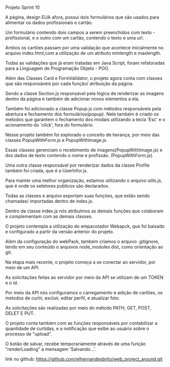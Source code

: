 
Projeto Sprint 10

A página, design EUA afora, possui dois formulários que são usados para alimentar os dados profissionais e cartão.

Um formulário contendo dois campos a serem preenchidos com texto - profissional, e o outro com um cartão, contendo o texto e uma url.

Ambos os cartões passam por uma validação que acontece inicialmente no arquivo index.html,com a utilização de um atributo minlength e maxlength.

Todas as validações que já eram tratadas em Java Script, foram refatoradas para a Linguagem de Programação Objeto - POO.

Além das Classes Card e FormValidator, o projeto agora conta com classes que são responsáveis por cada função/ atribuição da página.

Sendo a classe Section.js responsável pela lógica de renderizar as imagens dentro da página e também de adicionar novos elementos a ela.

Também foi adicionado a classe Popup.js com métodos responsáveis pela abertura e fechamento dos formulários(popup). Nele também é criado os metodos que garantem o fechamento dos modais utilizando a tecla 'Esc' e o acionamento do 'click', fora do formulário.

Nesse projeto também foi explorado o conceito de herança, por meio das classes PopupWithForm.js e PopupWithImage.js.

Essas classes gerenciam o recebimento de imagens(PopupWithImage.js) e dos dados de texto contendo o nome e profissão. (PopupWithForm.js).

Uma outra classe responsável por renderizar dados da classe Profile também foi criada, que é a UserInfor.js.

Para manter uma melhor organização,  estamos utilizando o arquivo utils.js, que é onde os seletores publicos são declarados.

Todas as classes e arquivo exportam suas funções, que estão sendo chamadas/ importadas dentro de index.js.

Dentro da classe index.js nós atribuímos as demais funções que colaboram e complementam com as demais classes.

O projeto contempla a utilização do empacotador Webapck, que foi baixado e configurado a  partir da versão anterior do projeto.

Além da configuração do webPack, também criamos o arquivo .gitignore, tendo em seu conteúdo o arquivos node_modules 
dist, como orientação ao git.

Na etapa mais recente, o projeto começa a se conectar ao servidor, por meio de um API.

As solicitações feitas ao servidor por meio da API se utilizam de um TOKEN  e o id.

Por meio da API nós configuramos o carregamento e adição de cartões, os metodos de curtir, excluir, editar perfil, e atualizar foto.

As solicitações são realizadas por meio do método PATH, GET, POST, DELET E PUT.

O projeto conta também com as funções responsáveis por contabilizar a quantidade de curtidas, e a notificação que exibe ao usuário sobre o processo de "upload".

O botão de salvar, recebe temporariamente através de uma função "renderLoading" a mensagem 'Salvando...'.


link no github: https://github.com/elhernandesbrito/web_project_around.git
